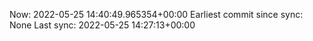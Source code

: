 Now: 2022-05-25 14:40:49.965354+00:00 Earliest commit since sync: None Last sync: 2022-05-25 14:27:13+00:00
